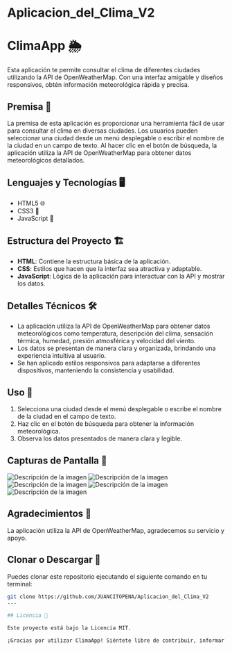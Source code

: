 # Aplicacion_del_Clima_V2

# ClimaApp 🌦️

Esta aplicación te permite consultar el clima de diferentes ciudades utilizando la API de OpenWeatherMap. Con una interfaz amigable y diseños responsivos, obtén información meteorológica rápida y precisa.

## Premisa 📝

La premisa de esta aplicación es proporcionar una herramienta fácil de usar para consultar el clima en diversas ciudades. Los usuarios pueden seleccionar una ciudad desde un menú desplegable o escribir el nombre de la ciudad en un campo de texto. Al hacer clic en el botón de búsqueda, la aplicación utiliza la API de OpenWeatherMap para obtener datos meteorológicos detallados.

## Lenguajes y Tecnologías 🖥️

- HTML5 🌐
- CSS3 🎨
- JavaScript 🚀

## Estructura del Proyecto 🏗️

- **HTML**: Contiene la estructura básica de la aplicación.
- **CSS**: Estilos que hacen que la interfaz sea atractiva y adaptable.
- **JavaScript**: Lógica de la aplicación para interactuar con la API y mostrar los datos.

## Detalles Técnicos 🛠️

- La aplicación utiliza la API de OpenWeatherMap para obtener datos meteorológicos como temperatura, descripción del clima, sensación térmica, humedad, presión atmosférica y velocidad del viento.
- Los datos se presentan de manera clara y organizada, brindando una experiencia intuitiva al usuario.
- Se han aplicado estilos responsivos para adaptarse a diferentes dispositivos, manteniendo la consistencia y usabilidad.

## Uso 🚀

1. Selecciona una ciudad desde el menú desplegable o escribe el nombre de la ciudad en el campo de texto.
2. Haz clic en el botón de búsqueda para obtener la información meteorológica.
3. Observa los datos presentados de manera clara y legible.

## Capturas de Pantalla 📸

![Descripción de la imagen](movil1.png)
![Descripción de la imagen](movil2.png)
![Descripción de la imagen](Screenshot_35.png)
![Descripción de la imagen](Screenshot_36.png)
![Descripción de la imagen](Screenshot_37.png)



## Agradecimientos 🙌

La aplicación utiliza la API de OpenWeatherMap, agradecemos su servicio y apoyo.

## Clonar o Descargar 🚀

Puedes clonar este repositorio ejecutando el siguiente comando en tu terminal:

```bash
git clone https://github.com/JUANCITOPENA/Aplicacion_del_Clima_V2
---

## Licencia 📝

Este proyecto está bajo la Licencia MIT.

¡Gracias por utilizar ClimaApp! Siéntete libre de contribuir, informar errores o mejorar esta aplicación. 🌟

